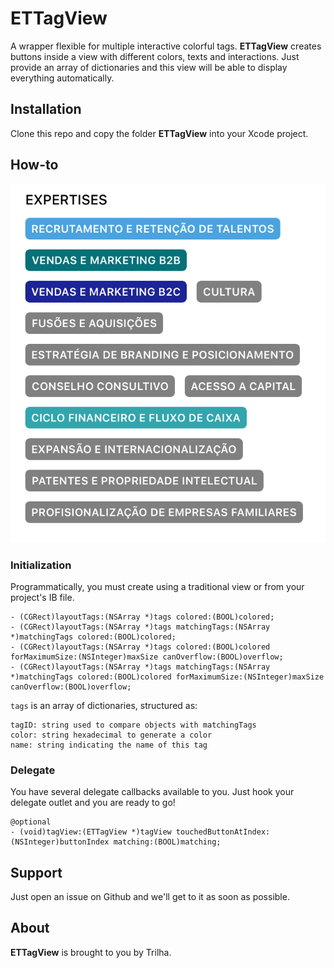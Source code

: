 ETTagView
========
A wrapper flexible for multiple interactive colorful tags. **ETTagView** creates buttons inside a view with different colors, texts and interactions. Just provide an array of dictionaries and this view will be able to display everything automatically.

Installation
--------
Clone this repo and copy the folder **ETTagView** into your Xcode project.

How-to
--------

![image](demo.png)

### Initialization

Programmatically, you must create using a traditional view or from your project's IB file.

```
- (CGRect)layoutTags:(NSArray *)tags colored:(BOOL)colored;
- (CGRect)layoutTags:(NSArray *)tags matchingTags:(NSArray *)matchingTags colored:(BOOL)colored;
- (CGRect)layoutTags:(NSArray *)tags colored:(BOOL)colored forMaximumSize:(NSInteger)maxSize canOverflow:(BOOL)overflow;
- (CGRect)layoutTags:(NSArray *)tags matchingTags:(NSArray *)matchingTags colored:(BOOL)colored forMaximumSize:(NSInteger)maxSize canOverflow:(BOOL)overflow;
```

`tags` is an array of dictionaries, structured as: 

```
tagID: string used to compare objects with matchingTags
color: string hexadecimal to generate a color
name: string indicating the name of this tag
```

### Delegate

You have several delegate callbacks available to you. Just hook your delegate outlet and you are ready to go!

```
@optional
- (void)tagView:(ETTagView *)tagView touchedButtonAtIndex:(NSInteger)buttonIndex matching:(BOOL)matching;
```

Support
--------
Just open an issue on Github and we'll get to it as soon as possible.

About
--------
**ETTagView** is brought to you by Trilha.

